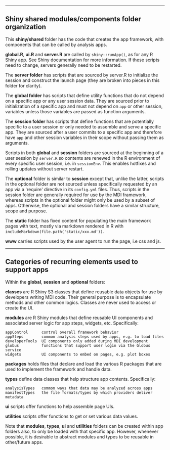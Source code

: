 ----------------------------------------------------------------
 Shiny shared modules/components folder organization
----------------------------------------------------------------

This **shiny/shared** folder has the code that creates the app
framework, with components that can be called by analysis apps.

**global.R**, **ui.R** and **server.R** are called by 
<code>shiny::runApp()</code>, as for any R Shiny app. See Shiny
documentation for more information. If these scripts need to change,
servers generally need to be restarted.

The **server folder** has scripts that are sourced by server.R
to initialize the session and construct the launch page (they
are broken into pieces in this folder for clarity).

The **global folder** has scripts that define utility functions
that do not depend on a specific app or any user session data.
They are sourced prior to initialization of a specific
app and must not depend on <code>app</code> or other session, 
variables unless those variables are passed as function arguments.

The **session folder** has scripts that define functions that are
potentially specific to a user session or only needed to assemble
and serve a specific app. They are sourced after a user commits to
a specific app and therefore have <code>app</code> and other session 
variables in their scope without passing them as arguments.

Scripts in both **global** and **session** folders are sourced at the
beginning of a user session by <code>server.R</code> so contents are
renewed in the R environment of every specific user session, i.e.
in <code>sessionEnv</code>. This enables hotfixes and rolling updates
without server restart.

The **optional** folder is similar to **session** except that, unlike
the latter, scripts in the optional folder are not sourced unless
specifically requested by an app via a 'require' directive in its
<code>config.yml</code> files. Thus, scripts in the session folder are 
generally required for use by the MDI framework, whereas scripts in 
the optional folder might only be used by a subset of apps. Otherwise, 
the optional and session folders have a similar structure, scope and
purpose.

The **static** folder has fixed content for populating the main
framework pages with text, mostly via markdown rendered in R with
<code>includeMarkdown(file.path('static/xxx.md'))</code>.

**www** carries scripts used by the user agent to run the page,
i.e css and js.

----------------------------------------------------------------
Categories of recurring elements used to support apps
----------------------------------------------------------------

Within the **global**, **session** and **optional** folders:

**classes** are R Shiny S3 classes that define reusable data objects
for use by developers writing MDI code. Their general purpose
is to encapsulate methods and other common logics. Classes are
never used to access or create the UI.

**modules** are R Shiny modules that define reusable UI components
and associated server logic for app steps, widgets, etc.
Specifically:

    appControl      control overall framework behavior
    appSteps        common analysis steps used by apps, e.g. to load files
    developerTools  UI components only added during MDI development
    globus          functions that support user login via the Globus service
    widgets         UI components to embed on pages, e.g. plot boxes

**packages** holds files that declare and load the various R packages
that are used to implement the framework and handle data.

**types** define data classes that help structure app contents.
Specifically:

    analysisTypes   common ways that data may be analyzed across apps
    manifestTypes   the file formats/types by which providers deliver metadata  

**ui** scripts offer functions to help assemble page UIs. 

**utilities** scripts offer functions to get or set various data values.

Note that **modules**, **types**, **ui** and **utilities** folders can
be created within app folders also, to only be loaded with that specific 
app. However, whenever possible, it is desirable to abstract modules
and types to be reusable in other/future apps.
